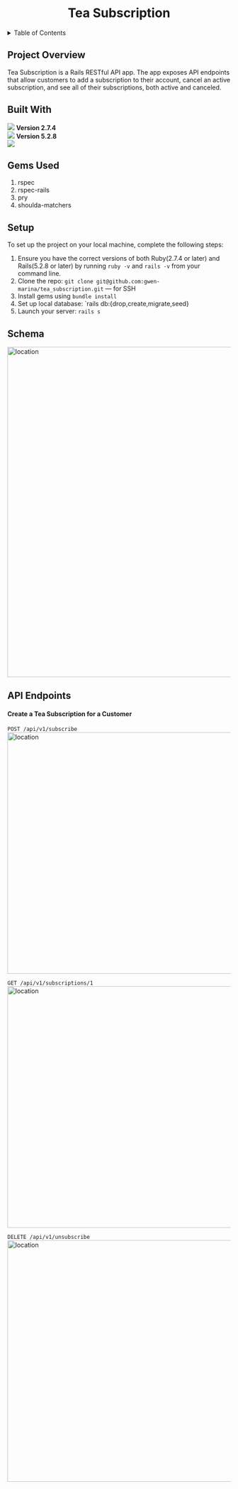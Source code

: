 <h1 align="center">Tea Subscription</h1>

<!-- TABLE OF CONTENTS -->
  <details>
  <summary>Table of Contents</summary>
  <ol>
    </li>
    <li><a href="#project-overview">Project Overview</a></li>
    <li><a href="#built-with">Built With</a></li>
    <li><a href="#setup">Setup</a></li>
    <li><a href="#schema">Schema</a></li>
    <li><a href="#api-endpoints">API Endpoints</a></li>
  </ol>
</details>

<!-- PROJECT OVERVIEW -->
## Project Overview
Tea Subscription is a Rails RESTful API app. The app exposes API endpoints that allow customers to add a subscription to their account, cancel an active subscription, and see all of their subscriptions, both active and canceled.

<!-- Built With -->
## Built With
[<img src="https://img.shields.io/badge/Ruby-CC342D?style=for-the-badge&logo=ruby&logoColor=white"/>](https://www.ruby-lang.org/en/) **Version 2.7.4**<br>
[<img src="https://img.shields.io/badge/Ruby_on_Rails-CC0000?style=for-the-badge&logo=ruby-on-rails&logoColor=white"/>](https://rubyonrails.org/) **Version 5.2.8**<br>
[<img src="https://img.shields.io/badge/Postman-FF6C37?style=for-the-badge&logo=Postman&logoColor=white"/>](https://www.postman.com/product/what-is-postman/)<br>

## Gems Used
 <ol>
<li>rspec</li>
<li>rspec-rails</li>
<li>pry</li>
<li>shoulda-matchers</li>
</ol>

<!-- Setup -->
## Setup
To set up the project on your local machine, complete the following steps:
1. Ensure you have the correct versions of both Ruby(2.7.4 or later) and Rails(5.2.8 or later) by running `ruby -v` and `rails -v` from your command line.<br>
2. Clone the repo:
```git clone git@github.com:gwen-marina/tea_subscription.git``` &mdash; for SSH
4. Install gems using `bundle install`
5. Set up local database: `rails db:{drop,create,migrate,seed}
6. Launch your server: `rails s`

<!-- Schema -->
## Schema
<img width="744" alt="location" src="https://raw.githubusercontent.com/gwen-marina/tea_subscription/main/repo_images/schema.png">


<!-- API Endpoints -->
## API Endpoints
#### Create a Tea Subscription for a Customer
`POST /api/v1/subscribe`<br>
<img width="544" alt="location" src="https://github.com/gwen-marina/tea_subscription/blob/main/repo_images/add_subscription.png?raw=true">
<br>

`GET /api/v1/subscriptions/1`<br>
<img width="544" alt="location" src="https://github.com/gwen-marina/tea_subscription/blob/main/repo_images/get_all_subscriptions.png?raw=true">
<br>

`DELETE /api/v1/unsubscribe`<br>
<img width="544" alt="location" src="https://github.com/gwen-marina/tea_subscription/blob/main/repo_images/delete_subscription.png?raw=true">
<br>


